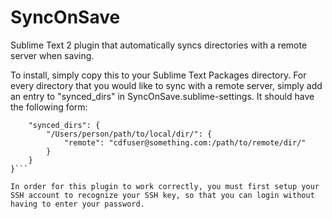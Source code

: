 # SyncOnSave
Sublime Text 2 plugin that automatically syncs directories with a remote server when saving.

To install, simply copy this to your Sublime Text Packages directory. For every directory that you would like to sync with a remote server, simply add an entry to "synced_dirs" in SyncOnSave.sublime-settings. It should have the following form:

```{
    "synced_dirs": {
        "/Users/person/path/to/local/dir/": {
            "remote": "cdfuser@something.com:/path/to/remote/dir/"
        }
    }
}```

In order for this plugin to work correctly, you must first setup your SSH account to recognize your SSH key, so that you can login without having to enter your password.
